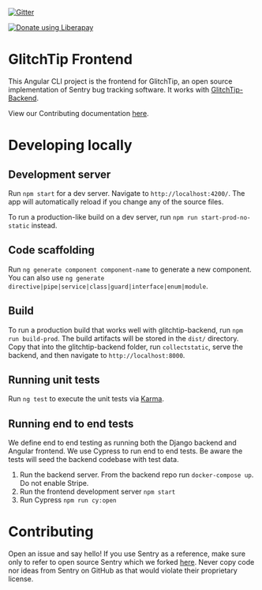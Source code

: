 [![Gitter](https://badges.gitter.im/GlitchTip/community.svg)](https://gitter.im/GlitchTip/community?utm_source=badge&utm_medium=badge&utm_campaign=pr-badge)

<script src="https://liberapay.com/GlitchTip/widgets/button.js"></script>

<noscript><a href="https://liberapay.com/GlitchTip/donate"><img alt="Donate using Liberapay" src="https://liberapay.com/assets/widgets/donate.svg"></a></noscript>

# GlitchTip Frontend

This Angular CLI project is the frontend for GlitchTip, an open source implementation of Sentry bug tracking software. It works with [GlitchTip-Backend](https://gitlab.com/glitchtip/glitchtip-backend).

View our Contributing documentation [here](./CONTRIBUTING.md).

# Developing locally

## Development server

Run `npm start` for a dev server. Navigate to `http://localhost:4200/`. The app will automatically reload if you change any of the source files.

To run a production-like build on a dev server, run `npm run start-prod-no-static` instead.

## Code scaffolding

Run `ng generate component component-name` to generate a new component. You can also use `ng generate directive|pipe|service|class|guard|interface|enum|module`.

## Build

To run a production build that works well with glitchtip-backend, run `npm run build-prod`. The build artifacts will be stored in the `dist/` directory. Copy that into the glitchtip-backend folder, run `collectstatic`, serve the backend, and then navigate to `http://localhost:8000`.

## Running unit tests

Run `ng test` to execute the unit tests via [Karma](https://karma-runner.github.io).

## Running end to end tests

We define end to end testing as running both the Django backend and Angular frontend.
We use Cypress to run end to end tests. Be aware the tests will seed the backend codebase with test data.

1. Run the backend server. From the backend repo run `docker-compose up`. Do not enable Stripe.
2. Run the frontend development server `npm start`
3. Run Cypress `npm run cy:open`

# Contributing

Open an issue and say hello! If you use Sentry as a reference, make sure only to refer to open source Sentry which we forked [here](https://gitlab.com/glitchtip/sentry-open-source). Never copy code nor ideas from Sentry on GitHub as that would violate their proprietary license.
